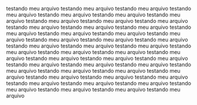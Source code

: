 testando meu arquivo testando meu arquivo testando meu arquivo testando meu arquivo testando meu arquivo testando meu arquivo testando meu arquivo testando meu arquivo testando meu arquivo testando meu arquivo testando meu arquivo testando meu arquivo testando meu arquivo testando meu arquivo testando meu arquivo testando meu arquivo testando meu arquivo testando meu arquivo testando meu arquivo testando meu arquivo testando meu arquivo testando meu arquivo testando meu arquivo testando meu arquivo testando meu arquivo testando meu arquivo testando meu arquivo testando meu arquivo testando meu arquivo testando meu arquivo testando meu arquivo testando meu arquivo testando meu arquivo testando meu arquivo testando meu arquivo testando meu arquivo testando meu arquivo testando meu arquivo testando meu arquivo testando meu arquivo testando meu arquivo testando meu arquivo testando meu arquivo testando meu arquivo testando meu arquivo testando meu arquivo testando meu arquivo 
